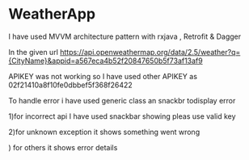 # WeatherApp

I have used MVVM architecture pattern with rxjava , Retrofit & Dagger 

In the given url https://api.openweathermap.org/data/2.5/weather?q={CityName}&appid=a567eca4b52f20847650b5f73af13af9

APIKEY was not working  so I have used other APIKEY as 02f21410a8f10fe0dbbef5f368f26422

To handle error i have used generic class an snackbr todisplay error 

1)for incorrect api I have used snackbar showing pleas use valid key

2)for unknown exception it shows something went wrong 

) for others it shows error details 


